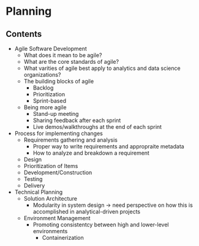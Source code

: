 # Planning

## Contents
* Agile Software Development
  * What does it mean to be agile?
  * What are the core standards of agile?
  * What varities of agile best apply to analytics and data science organizations?
  * The building blocks of agile
    * Backlog
    * Prioritization
    * Sprint-based
  * Being more agile
    * Stand-up meeting
    * Sharing feedback after each sprint
    * Live demos/walkthroughs at the end of each sprint
* Process for implementing changes
  * Requirements gathering and analysis
    * Proper way to write requirements and appropraite metadata
    * How to analyze and breakdown a requirement
  * Design
  * Prioritization of Items
  * Development/Construction
  * Testing
  * Delivery
* Technical Planning
  * Solution Architecture
    * Modularity in system design -> need perspective on how this is accomplished in analytical-driven projects
  * Environment Management
    * Promoting consistentcy between high and lower-level environments
      * Containerization

 
